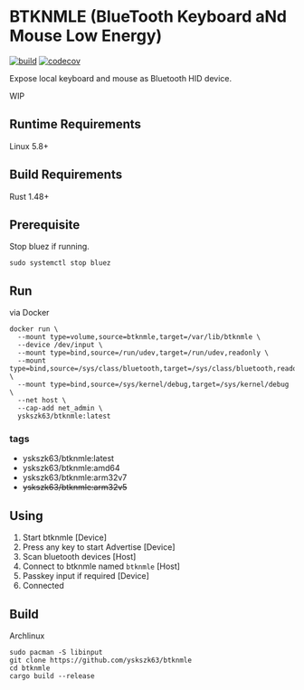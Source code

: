 BTKNMLE (BlueTooth Keyboard aNd Mouse Low Energy)
=================================================

[![build](https://github.com/yskszk63/btknmle/workflows/build/badge.svg)](https://github.com/yskszk63/btknmle/actions)
[![codecov](https://codecov.io/gh/yskszk63/btknmle/branch/master/graph/badge.svg)](https://codecov.io/gh/yskszk63/btknmle)

Expose local keyboard and mouse as Bluetooth HID device.

WIP

Runtime Requirements
--------------------

Linux 5.8+

Build Requirements
------------------

Rust 1.48+

Prerequisite
------------

Stop bluez if running.

```
sudo systemctl stop bluez
```

Run
---

via Docker

```
docker run \
  --mount type=volume,source=btknmle,target=/var/lib/btknmle \
  --device /dev/input \
  --mount type=bind,source=/run/udev,target=/run/udev,readonly \
  --mount type=bind,source=/sys/class/bluetooth,target=/sys/class/bluetooth,readonly \
  --mount type=bind,source=/sys/kernel/debug,target=/sys/kernel/debug \
  --net host \
  --cap-add net_admin \
  yskszk63/btknmle:latest
```

### tags

- yskszk63/btknmle:latest
- yskszk63/btknmle:amd64
- yskszk63/btknmle:arm32v7
- ~~yskszk63/btknmle:arm32v5~~

Using
-----

1. Start btknmle [Device]
2. Press any key to start Advertise [Device]
3. Scan bluetooth devices [Host]
4. Connect to btknmle named `btknmle` [Host]
5. Passkey input if required [Device]
6. Connected

Build
-----

Archlinux

```
sudo pacman -S libinput
git clone https://github.com/yskszk63/btknmle
cd btknmle
cargo build --release
```
